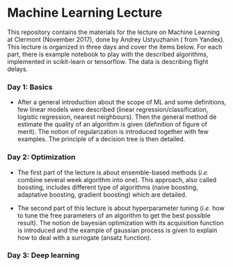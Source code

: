 # Machine Learning Lecture

This repository contains the materials for the lecture on Machine Learning at Clermont (November 2017), done by Andrey Ustyuzhanin ( from Yandex). This lecture is organized in three days and cover the items below. For each part, there is example notebook to play with the described algorithms, implemented in scikit-learn or tensorflow. The data is describing flight delays.


### Day 1: Basics

- After a general introduction about the scope of ML and some definitions, few linear models were described (linear regression/classification, logistic regression, nearest neighbours). Then the general method de estimate the quality of an algorithm is given (definition of figure of merit). The notion of regularization is introduced together with few examples. The principle of a decision tree is then detailed.


### Day 2: Optimization

- The first part of the lecture is about ensemble-based methods (_i.e._ combine several week algorithm into one). This approach, also called boosting, includes different type of algorithms (naive boosting, adaptative boosting, gradient boosting) which are detailed.
   
- The second part of this lecture is about hyperparameter tuning (_i.e._ how to tune the free parameters of an algorithm to get the best possible result). The notion de bayesian optimization with its acquisition function is introduced and the example of gaussian process is given to explain how to deal with a surrogate (ansatz function).


### Day 3: Deep learning
